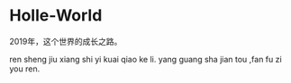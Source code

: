 # Holle-World
2019年，这个世界的成长之路。


ren sheng jiu xiang shi yi kuai qiao ke li.
yang guang sha jian tou ,fan fu zi you ren.

